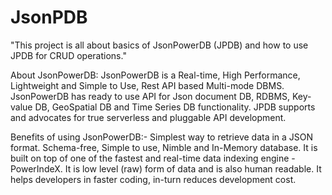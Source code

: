 # JsonPDB
"This project is all about basics of JsonPowerDB (JPDB) and how to use JPDB for CRUD operations."

About JsonPowerDB:
JsonPowerDB is a Real-time, High Performance, Lightweight and Simple to Use, Rest API based Multi-mode DBMS. JsonPowerDB has ready to use API for Json document DB, RDBMS, Key-value DB, GeoSpatial DB and Time Series DB functionality. JPDB supports and advocates for true serverless and pluggable API development.

Benefits of using JsonPowerDB:-
 Simplest way to retrieve data in a JSON format.
 Schema-free, Simple to use, Nimble and In-Memory database.
 It is built on top of one of the fastest and real-time data indexing engine - PowerIndeX.
 It is low level (raw) form of data and is also human readable.
 It helps developers in faster coding, in-turn reduces development cost.

